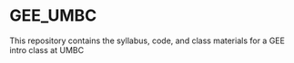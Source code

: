 # GEE_UMBC
This repository contains the syllabus, code, and class materials for a GEE intro class at UMBC
